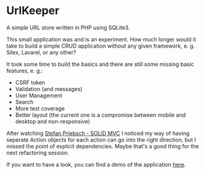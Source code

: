 # UrlKeeper
A simple URL store written in PHP using SQLite3.

This small application was and is an experiment. How much longer would it
take to build a simple CRUD application without any given framework, e. g.
Silex, Lavarel, or any other?

It took some time to build the basics and there are still some missing basic
features, e. g.:

- CSRF token
- Validation (and messages)
- User Management
- Search
- More test coverage
- Better layout (the current one is a compromise between mobile and desktop and non-responsive)

After watching [Stefan Priebsch - SOLID MVC](https://vimeo.com/148989192) I noticed my way of
having seperate Action objects for each action can go into the right direction, but I missed the
point of explicit dependencies. Maybe that's a good thing for the next refactoring session.

If you want to have a look, you can find a demo of the application [here](http://florianhansen.net/urlkeeper/).
